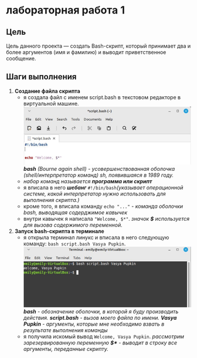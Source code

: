 # лабораторная работа 1
## Цель
Цель данного проекта — создать Bash-скрипт, который принимает два и более аргументов (имя и фамилию) и выводит приветственное сообщение.

## Шаги выполнения

1. **Создание файла скрипта**
   - я создала файл с именем script.bash в текстовом редакторе в виртуальной машине. 
   ![img1](5413357461571755986.jpg)
   ___bash__ (Bourne again shell) - усовершенствованная оболочка (shell/интерпретатор команд) sh, появившаяся в 1989 году._
   - _набор команд называется __программа или скрипт___
   - я вписала в него ___шебанг___ ```#!/bin/bash```_(указывает операционной системе, какой интерпретатор нужно использовать для выполнения скрипта.)_
   - кроме того, я вписала команду ```echo "..."``` - _команда оболочки bash, выводящая содерджимое кавычек_
   - внутри кавычек я написала ```"Welcome, $*"```. _значок __$__ используется для вызова содержимого переменной._
2. **Запуск bash-скрипта в терминале**
   - я открыла терминал линукс и вписала в него следующую команду: ```bash script.bash Vasya Pupkin```.
    ![img2](5413357461571755990.jpg)
    ___bash__ - обозначение оболочки, в которой я буду производить действия. __script.bash__ - вызов моего файла по имени. __Vasya Pupkin__ - аргументы, которые мне необходимо взвать в результате выполнения команды_ 
   - я получила искомый вывод ```Welcome, Vasya Pupkin```. _рассмотрим зарезервированную переменную __$*__ - выводит в строку все аргументы, переданные скрипту._
